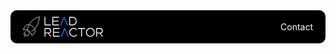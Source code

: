 <style>
    .navbar {
        display: flex;
        justify-content: space-between;
        align-items: center;
        background-color: #000000;
        padding: 10px 20px;
        color: white;
        border-radius: 10px;
        margin-bottom: 24px;
    }
    .logo {
        height: 10px;
        width: auto;
    }
    .nav-items {
        display: flex;
        gap: 20px;
        color: white !important;
    }
    .nav-item {
        color: white;
        text-decoration: none;
        color: white !important;
    }
</style>

<div class="navbar">
    <svg aria-label="Lead-Reactor.io" width="128" height="33" viewBox="0 0 135.467 34.949" xmlns="http://www.w3.org/2000/svg"><path d="M 76.357139,15.292227 70.345148,1.1776601 C 70.208005,0.84713372 69.914311,0.6527796 69.581414,0.6527796 c -0.313368,0 -0.607058,0.19435412 -0.763747,0.5248805 L 62.74694,15.292227 h 1.644966 L 69.581414,3.2385333 74.692654,15.292227 Z M 77.534125,34.33707 71.522136,20.222496 c -0.137143,-0.330527 -0.430839,-0.524881 -0.763736,-0.524881 -0.313235,0 -0.606927,0.194354 -0.763747,0.524881 L 63.923932,34.33707 h 1.644955 l 5.189513,-12.0537 5.111228,12.0537 z" fill="#1877ff"></path><path d="M 37.902456,13.580188 V 0.65155462 H 36.433709 V 14.202455 c 0,0.466559 0.37197,0.835874 0.861545,0.835874 h 9.850234 V 13.580328 Z M 60.753732,2.1096947 V 0.65169379 H 50.570601 c -0.489719,0 -0.861676,0.36931411 -0.861676,0.83587381 V 14.202455 c 0,0.466559 0.372101,0.835874 0.861676,0.835874 H 60.753732 V 13.580328 H 51.17767 V 8.5641061 h 8.988678 V 7.106105 H 51.17767 V 2.1096947 Z M 83.684953,0.65155462 h -4.523699 c -0.469913,0 -0.822485,0.34992028 -0.822485,0.79708698 V 14.221848 c 0,0.447166 0.372103,0.816481 0.822485,0.816481 h 4.523699 c 4.073346,0 7.343724,-3.168956 7.343724,-7.1933183 0,-4.0049679 -3.28991,-7.19345608 -7.343724,-7.19345608 z m 0,12.92863338 H 79.807516 V 2.1096947 h 3.877437 c 3.250861,0 5.874988,2.5274352 5.855315,5.735316 -0.01955,3.2272753 -2.584923,5.7351773 -5.855315,5.7351773 z M 46.159471,34.083173 h 1.664498 l -3.818714,-5.44358 c 2.134685,-0.34992 3.760109,-2.080269 3.760109,-4.29657 0,-2.527438 -2.056261,-4.646632 -4.602123,-4.646632 h -5.914036 c -0.489719,0 -0.861689,0.369452 -0.861689,0.836013 v 13.550769 h 1.468747 v -5.365727 h 4.543243 z M 37.856263,21.154532 h 5.306978 c 1.742908,0 3.133388,1.458141 3.133388,3.188491 0,1.652494 -1.252136,2.930647 -3.034214,2.941545 l -5.406152,0.03307 z m 24.074461,0 V 19.696529 H 51.747593 c -0.489573,0 -0.861688,0.369314 -0.861688,0.835875 v 12.714894 c 0,0.466561 0.372115,0.835875 0.861688,0.835875 H 61.930724 V 32.62517 h -9.576073 v -5.016222 h 8.98869 V 26.150944 H 52.35452 V 21.154532 Z M 85.75181,34.297059 c 2.506643,0 4.719608,-1.088687 6.051195,-2.993996 l -1.155236,-0.874802 c -1.057572,1.574643 -2.859216,2.449584 -4.895815,2.449584 -3.289921,0 -5.933857,-2.741324 -5.953386,-6.08524 0.01955,-3.343917 2.663465,-5.949206 5.953386,-5.949206 1.840705,0 3.485671,0.87494 4.562775,2.216441 l 1.096644,-0.933261 c -1.351276,-1.633101 -3.387864,-2.683002 -5.659563,-2.683002 -4.073189,0 -7.402314,3.208023 -7.402314,7.349028 0,4.141006 3.328982,7.504454 7.402314,7.504454 z M 105.25038,19.696391 H 93.011124 v 1.458141 h 5.385258 v 12.928641 h 1.468745 V 21.154532 h 5.385533 z m 8.81317,14.581275 c 4.11254,0 7.40246,-3.30513 7.40246,-7.485061 0,-4.179932 -3.34866,-7.368421 -7.40246,-7.368421 -4.0732,0 -7.40233,3.227416 -7.40233,7.368421 0,4.141006 3.329,7.485061 7.40233,7.485061 z m 0,-1.380428 c -3.28992,0 -5.93358,-2.760717 -5.95325,-6.104633 0,-3.343917 2.66333,-5.9686 5.95339,-5.9686 3.28993,0 5.95312,2.624683 5.95312,5.9686 -0.0196,3.363449 -2.64366,6.104633 -5.95326,6.104633 z m 19.73883,1.185935 h 1.66448 l -3.81869,-5.44358 c 2.13467,-0.34992 3.7601,-2.080269 3.7601,-4.29657 0,-2.527438 -2.05642,-4.646632 -4.60212,-4.646632 h -5.91432 c -0.48959,0 -1.05948,0.413519 -0.86154,0.836013 v 13.550769 h 1.46873 v -5.365727 h 4.54326 z m -8.30322,-12.928641 h 5.30699 c 1.74289,0 3.13323,1.458141 3.13323,3.188491 0,1.652494 -1.58267,2.996934 -3.36463,2.991132 l -5.07559,-0.01658 z" fill="#ffffff"></path><path d="m 1.8864436,34.681437 c -0.2075185,0.135595 -0.099469,-0.27697 0.161956,-0.646188 0.4685792,-0.814737 1.164589,-2.304454 1.3163976,-2.816438 C 3.5967094,30.438419 3.5583428,30.079662 3.2303501,29.949948 2.8561207,29.802001 2.025427,29.880465 1.5581959,30.110045 1.0911835,30.338296 0.83108834,30.2667 0.92725994,29.935938 1.0737308,29.433201 1.7068347,28.181245 2.1859437,27.448142 2.9726051,26.244534 4.3285171,24.987027 4.6877169,25.1281 c 0.2255906,0.08796 0.161045,0.334187 -0.139366,0.533908 -0.5950651,0.396801 -1.1411245,0.930977 -1.6241868,1.589584 -0.4656643,0.63588 -1.2397008,1.962868 -1.2397008,2.125868 0,0.04174 0.2898993,0.04174 0.6448907,0.0025 1.7570126,-0.184668 2.1004175,0.62611 1.185922,2.799532 -0.117869,0.27871 -0.190485,0.530476 -0.1634134,0.558742 0.027873,0.028 0.2458852,-0.110181 0.4838457,-0.308565 1.2307377,-1.023436 2.0835478,-1.220516 2.7814159,-0.64275 0.2066441,0.170664 0.4627677,0.48345 0.5692323,0.694268 0.2142774,0.422162 0.3444616,0.459676 0.7827264,0.228251 0.4503796,-0.238557 0.7808499,-0.758463 1.3182194,-2.074616 0.4901855,-1.200438 0.9619347,-1.927201 1.5116557,-2.327967 0.886805,-0.645659 2.066424,-0.825303 2.606143,-0.396801 0.44169,0.351625 0.624596,0.595202 0.908174,1.21101 0.360001,0.781976 0.523123,1.296338 0.670177,2.10922 0.06977,0.385709 0.15558,0.700612 0.191141,0.700612 0.17234,0 1.569643,-1.188287 2.434039,-2.069863 1.122178,-1.144695 1.985536,-2.36072 2.445917,-3.444923 0.299646,-0.706121 0.323621,-0.847988 0.329177,-1.95438 0.0036,-0.993058 -0.03516,-1.320641 -0.239545,-1.954944 -0.134812,-0.41899 -0.309411,-0.78726 -0.387948,-0.818167 -0.08052,-0.03434 -0.32546,0.123644 -0.565825,0.359286 -1.066013,1.045632 -2.396092,1.989285 -3.737247,2.651324 -0.802475,0.396271 -1.135058,0.468129 -1.253656,0.272108 -0.101473,-0.168022 0.05593,-0.285846 0.88706,-0.654907 0.753468,-0.334981 2.1194,-1.20044 2.855744,-1.809113 0.791379,-0.654641 1.483709,-1.358685 1.483709,-1.509534 0,-0.430613 -1.118206,-1.967092 -2.291995,-3.147986 -1.595749,-1.605969 -3.196744,-2.631786 -5.147977,-3.298844 -1.070512,-0.366155 -1.108988,-0.371702 -1.288178,-0.186785 -0.422998,0.436431 -1.8827338,3.618758 -2.6327775,5.740664 -0.1865681,0.527042 -0.3966372,1.62181 -0.3979307,2.075408 0,0.510927 -0.092364,0.433259 1.0628246,0.908256 0.6443624,0.264974 1.6777106,0.99702 2.2556516,1.598034 0.682565,0.710121 0.804843,0.896102 0.889191,1.356835 0.05593,0.323094 0.02787,0.4182 -0.201197,0.654641 -0.217539,0.193679 -0.345263,0.292945 -0.907099,0.235108 C 9.5706433,26.810048 8.1134769,25.874588 7.5645392,24.772686 7.4422979,24.528586 7.2862263,24.043547 7.2169077,23.694828 L 7.0910229,23.061079 6.5924027,22.928709 C 6.3180613,22.855801 5.3637964,22.72054 4.4716906,22.628336 3.175879,22.494672 2.6050617,22.481993 1.6331256,22.565995 0.10933684,22.69862 0.08720225,22.683828 0.40291616,21.76394 1.2544147,19.282742 3.0875957,16.504081 4.7810829,15.127167 c 0.6567687,-0.534174 1.2281144,-0.869683 2.0809245,-1.222366 0.496507,-0.205265 1.782317,-0.358495 2.7018042,-0.321773 1.0146204,0.04174 0.9166094,0.09245 1.3646024,-0.723328 0.390826,-0.71197 1.923596,-3.0840544 2.390845,-3.7001247 1.156664,-1.5253846 4.075369,-4.2171271 5.650295,-5.2112415 2.451966,-1.5475757 5.065486,-2.7844728 6.843322,-3.2386017 0.304747,-0.0782453 0.608892,-0.15891359 0.912364,-0.24199025 0.927667,-0.25176408 1.191478,-0.28161753 1.299528,-0.14794649 0.157584,0.1965606 -0.242989,3.32208274 -0.68047,5.31242664 -0.06686,0.3109008 -0.132261,0.6221113 -0.196169,0.9336151 -0.347868,1.7266909 -1.210953,4.5386379 -1.99051,6.4835409 -0.518113,1.292638 -1.584672,3.43251 -2.169463,4.352917 -0.620351,0.976415 -2.003152,2.838364 -2.386873,3.214561 -0.200305,0.196821 -0.364738,0.413972 -0.364738,0.48345 0,0.06921 0.143556,0.561649 0.319394,1.094768 0.281464,0.855421 0.319958,1.108507 0.325478,2.161799 0.0091,1.290523 -0.08325,1.68072 -0.660157,2.852893 -0.3136,0.637205 -1.068381,1.717442 -1.769382,2.532971 -0.460946,0.535497 -2.226922,2.107637 -2.90291,2.583695 -0.553164,0.38914 -0.765055,0.414237 -0.830147,0.0959 -0.02824,-0.128399 -0.126796,-0.630599 -0.222694,-1.115374 C 14.30433,30.341899 13.883409,29.197204 13.53554,28.697901 13.085398,28.051447 12.447648,27.9751 11.518651,28.457233 10.748604,28.857466 10.29664,29.464818 9.7434752,30.844112 9.5381428,31.355037 9.2343068,31.9933 9.0682701,32.261974 c -0.3879291,0.626902 -1.1010636,1.119598 -1.619432,1.119598 -0.3579062,0 -0.4005905,-0.03461 -0.5895452,-0.458354 -0.4047987,-0.909576 -1.0043637,-1.163455 -1.7723155,-0.751067 -0.5152166,0.276859 -2.2717009,1.916108 -2.2717009,1.916108 0,0.04859 -0.9287053,0.593102 -0.9287053,0.593102 z M 11.37331,26.296846 c 0.218504,-0.581728 -1.49056,-2.18372 -2.9987907,-2.810888 -0.3536797,-0.14689 -0.6630721,-0.266825 -0.6889049,-0.266825 -0.1001977,0 0.097283,0.871008 0.2814645,1.240331 0.3947791,0.792546 1.2354744,1.539123 2.0803781,1.84795 0.535275,0.281787 1.325343,-0.01403 1.325343,-0.01403 z M 7.1790876,21.922004 c 0.2543201,-1.754957 0.9888058,-3.820064 2.2224401,-6.24789 0.3837026,-0.754502 0.6973223,-1.414429 0.6973223,-1.466208 0,-0.04862 -0.2408579,-0.124682 -0.5349838,-0.162994 -0.6322293,-0.08111 -2.0063227,0.140805 -2.8325349,0.457033 -1.9889247,0.761371 -4.2277061,3.453114 -5.5988846,6.731342 l -0.35313325,0.843796 1.79574355,0.002 c 1.6110154,0.002 3.9090957,0.206597 4.0611412,0.361927 0.034978,0.03461 0.1504787,0.04862 0.2632831,0.02773 0.1614095,-0.02051 0.2203257,-0.138692 0.2798796,-0.549234 z M 20.737934,19.677255 c 1.393077,-1.64691 3.131379,-4.634272 4.005541,-6.884039 0.15558,-0.399444 0.322053,-0.819493 0.371059,-0.933882 0.432217,-1.01076 1.436817,-4.6699355 1.82318,-6.638879 0.464079,-2.3670673 0.712096,-4.40971631 0.534983,-4.40839552 -0.189848,0.001058 -1.461594,0.35770042 -2.317829,0.64909362 -4.447758,1.5156089 -8.500719,4.3286107 -11.244442,7.804712 -1.015422,1.2860339 -2.797211,4.0646939 -2.797211,4.3618999 0,0.06234 0.353661,0.221911 0.785605,0.348719 1.550131,0.453597 3.215181,1.421294 4.84782,2.816174 1.016989,0.869155 1.700865,1.638716 2.507056,2.821458 0.34049,0.499301 0.652779,0.907463 0.69468,0.907463 0.04208,0 0.397166,-0.379895 0.790105,-0.844324 z" stroke="currentColor" stroke-width="0.482013" stroke-miterlimit="4"></path></svg>
    <div class="nav-items">
        <a href="https://lead-reactor.io/about/contact" class="nav-item">Contact</a>
    </div>
</div>
